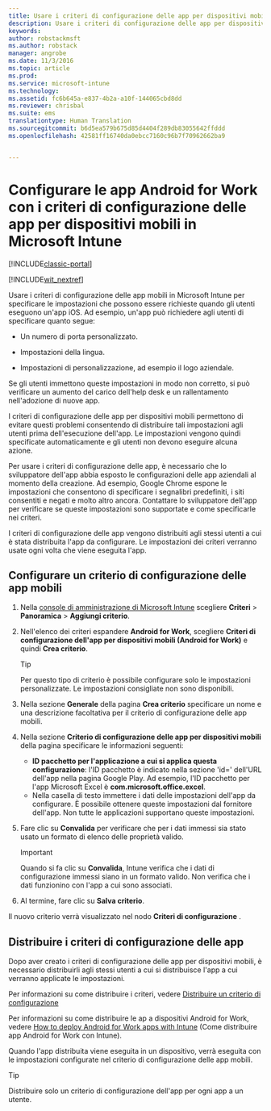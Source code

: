 ```yaml
---
title: Usare i criteri di configurazione delle app per dispositivi mobili Android for Work | Documentazione Microsoft
description: Usare i criteri di configurazione delle app per dispositivi mobili in Intune per specificare le impostazioni che possono essere richieste quando gli utenti eseguono un&quot;app Android for Work.
keywords: 
author: robstackmsft
ms.author: robstack
manager: angrobe
ms.date: 11/3/2016
ms.topic: article
ms.prod: 
ms.service: microsoft-intune
ms.technology: 
ms.assetid: fc6b645a-e837-4b2a-a10f-144065cbd8dd
ms.reviewer: chrisbal
ms.suite: ems
translationtype: Human Translation
ms.sourcegitcommit: b6d5ea579b675d85d4404f289db83055642ffddd
ms.openlocfilehash: 42581ff16740da0ebcc7160c96b7f70962662ba9


---
```


# <a name="configure-android-for-work-apps-with-mobile-app-configuration-policies-in-microsoft-intune"></a>Configurare le app Android for Work con i criteri di configurazione delle app per dispositivi mobili in Microsoft Intune

[!INCLUDE[classic-portal](../includes/classic-portal.md)]

[!INCLUDE[wit_nextref](../includes/afw_rollout_disclaimer.md)]

Usare i criteri di configurazione delle app mobili in Microsoft Intune per specificare le impostazioni che possono essere richieste quando gli utenti eseguono un'app iOS. Ad esempio, un'app può richiedere agli utenti di specificare quanto segue:

-   Un numero di porta personalizzato.

-   Impostazioni della lingua.

-   Impostazioni di personalizzazione, ad esempio il logo aziendale.

Se gli utenti immettono queste impostazioni in modo non corretto, si può verificare un aumento del carico dell'help desk e un rallentamento nell'adozione di nuove app.

I criteri di configurazione delle app per dispositivi mobili permettono di evitare questi problemi consentendo di distribuire tali impostazioni agli utenti prima dell'esecuzione dell'app. Le impostazioni vengono quindi specificate automaticamente e gli utenti non devono eseguire alcuna azione.

Per usare i criteri di configurazione delle app, è necessario che lo sviluppatore dell'app abbia esposto le configurazioni delle app aziendali al momento della creazione. Ad esempio, Google Chrome espone le impostazioni che consentono di specificare i segnalibri predefiniti, i siti consentiti e negati e molto altro ancora. Contattare lo sviluppatore dell'app per verificare se queste impostazioni sono supportate e come specificarle nei criteri.

I criteri di configurazione delle app vengono distribuiti agli stessi utenti a cui è stata distribuita l'app da configurare. Le impostazioni dei criteri verranno usate ogni volta che viene eseguita l'app.

## <a name="configure-a-mobile-app-configuration-policy"></a>Configurare un criterio di configurazione delle app mobili

1.  Nella [console di amministrazione di Microsoft Intune](https://manage.microsoft.com) scegliere **Criteri** &gt; **Panoramica** &gt; **Aggiungi criterio**.

2.  Nell'elenco dei criteri espandere **Android for Work**, scegliere **Criteri di configurazione dell'app per dispositivi mobili (Android for Work)** e quindi **Crea criterio**.

    > [!TIP]
    > Per questo tipo di criterio è possibile configurare solo le impostazioni personalizzate. Le impostazioni consigliate non sono disponibili.

3.  Nella sezione **Generale** della pagina **Crea criterio** specificare un nome e una descrizione facoltativa per il criterio di configurazione delle app mobili.

4. Nella sezione **Criterio di configurazione delle app per dispositivi mobili** della pagina specificare le informazioni seguenti:
    - **ID pacchetto per l'applicazione a cui si applica questa configurazione**: l'ID pacchetto è indicato nella sezione 'id=' dell'URL dell'app nella pagina Google Play. Ad esempio, l'ID pacchetto per l'app Microsoft Excel è **com.microsoft.office.excel**.
    - Nella casella di testo immettere i dati delle impostazioni dell'app da configurare. È possibile ottenere queste impostazioni dal fornitore dell'app. Non tutte le applicazioni supportano queste impostazioni.
5.  Fare clic su **Convalida** per verificare che per i dati immessi sia stato usato un formato di elenco delle proprietà valido.

    > [!IMPORTANT]
    > Quando si fa clic su **Convalida**, Intune verifica che i dati di configurazione immessi siano in un formato valido. Non verifica che i dati funzionino con l'app a cui sono associati.

6.  Al termine, fare clic su **Salva criterio**.

Il nuovo criterio verrà visualizzato nel nodo **Criteri di configurazione** .


## <a name="deploy-the-app-configuration-policy"></a>Distribuire i criteri di configurazione delle app
Dopo aver creato i criteri di configurazione delle app per dispositivi mobili, è necessario distribuirli agli stessi utenti a cui si distribuisce l'app a cui verranno applicate le impostazioni.

Per informazioni su come distribuire i criteri, vedere [Distribuire un criterio di configurazione](/intune/deploy-use/manage-settings-and-features-on-your-devices-with-microsoft-intune-policies#deploy-a-configuration-policy)

Per informazioni su come distribuire le ap a dispositivi Android for Work, vedere [How to deploy Android for Work apps with Intune](android-for-work-apps.md) (Come distribuire app Android for Work con Intune).

Quando l'app distribuita viene eseguita in un dispositivo, verrà eseguita con le impostazioni configurate nel criterio di configurazione delle app mobili.

> [!TIP]
> Distribuire solo un criterio di configurazione dell'app per ogni app a un utente.



<!--HONumber=Dec16_HO2-->


